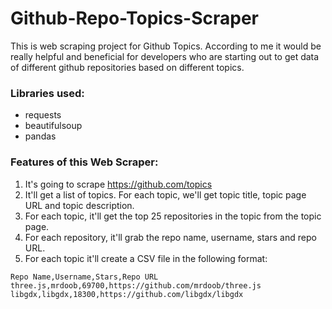 # Github-Repo-Topics-Scraper
This is web scraping project for Github Topics.
According to me it would be really helpful and beneficial for developers who are starting out to get data of different github repositories based on different topics.

### Libraries used: 
- requests
- beautifulsoup
- pandas

### Features of this Web Scraper:
1. It's going to scrape https://github.com/topics 
2. It'll get a list of topics. For each topic, we'll get topic title, topic page URL and topic description. 
3. For each topic, it'll get the top 25 repositories in the topic from the topic page.
4. For each repository, it'll grab the repo name, username, stars and repo URL.
5. For each topic it'll create a CSV file in the following format:

```
Repo Name,Username,Stars,Repo URL
three.js,mrdoob,69700,https://github.com/mrdoob/three.js
libgdx,libgdx,18300,https://github.com/libgdx/libgdx
```
